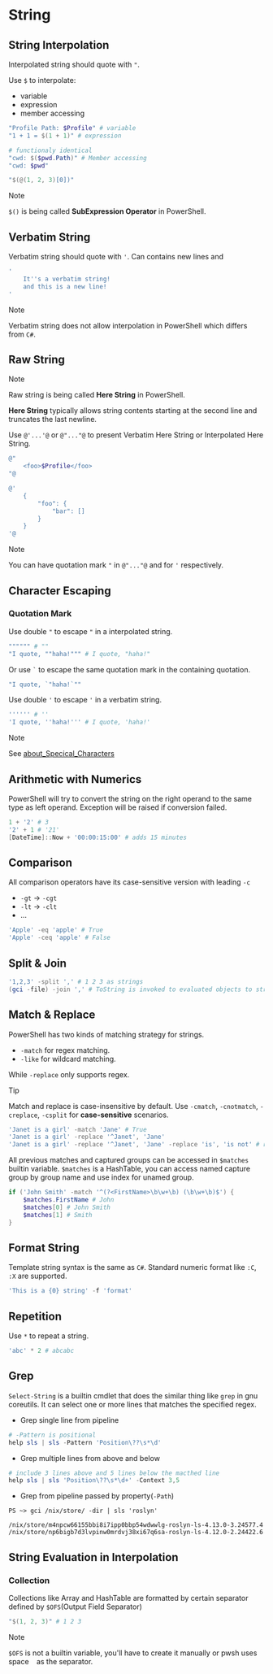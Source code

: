 # String

## String Interpolation

Interpolated string should quote with `"`.

Use `$` to interpolate:
- variable
- expression
- member accessing

```ps1
"Profile Path: $Profile" # variable
"1 + 1 = $(1 + 1)" # expression

# functionaly identical
"cwd: $($pwd.Path)" # Member accessing
"cwd: $pwd"

"$(@(1, 2, 3)[0])"
```

> [!NOTE]
> `$()` is being called **SubExpression Operator** in PowerShell.

## Verbatim String

Verbatim string should quote with `'`.
Can contains new lines and 

```ps1
'
    It''s a verbatim string! 
    and this is a new line!
'
```

> [!NOTE]
> Verbatim string does not allow interpolation in PowerShell which differs from `C#`.

## Raw String

> [!NOTE]
> Raw string is being called **Here String** in PowerShell.

**Here String** typically allows string contents starting at the second line and truncates the last newline.

Use `@'...'@` or `@"..."@` to present Verbatim Here String or Interpolated Here String.

```ps1
@"
    <foo>$Profile</foo>
"@

@'
    {
        "foo": {
            "bar": []
        }
    }
'@
```

> [!NOTE]
> You can have quotation mark `"` in `@"..."@` and for `'` respectively.

## Character Escaping

### Quotation Mark

Use double `"` to escape `"` in a interpolated string.

```ps1
"""""" # ""
"I quote, ""haha!""" # I quote, "haha!"
```

Or use `` ` `` to escape the same quotation mark in the containing quotation.

```ps1
"I quote, `"haha!`""
```

Use double `'` to escape `'` in a verbatim string.

```ps1
'''''' # ''
'I quote, ''haha!''' # I quote, 'haha!'
```

> [!NOTE]
> See [about_Specical_Characters](https://learn.microsoft.com/en-us/powershell/module/microsoft.powershell.core/about/about_special_characters?view=powershell-7.4) 

## Arithmetic with Numerics

PowerShell will try to convert the string on the right operand to the same type as left operand.
Exception will be raised if conversion failed.

```ps1
1 + '2' # 3
'2' + 1 # '21'
[DateTime]::Now + '00:00:15:00' # adds 15 minutes
```

## Comparison

All comparison operators have its case-sensitive version with leading `-c`

- `-gt` -> `-cgt`
- `-lt` -> `-clt`
- ...

```ps1
'Apple' -eq 'apple' # True
'Apple' -ceq 'apple' # False
```

## Split & Join

```ps1
'1,2,3' -split ',' # 1 2 3 as strings
(gci -file) -join ',' # ToString is invoked to evaluated objects to string.
```

## Match & Replace

PowerShell has two kinds of matching strategy for strings.
- `-match` for regex matching.
- `-like` for wildcard matching.

While `-replace` only supports regex.

> [!TIP]
> Match and replace is case-insensitive by default. Use `-cmatch`, `-cnotmatch`, `-creplace`, `-csplit` for **case-sensitive** scenarios.

```ps1
'Janet is a girl' -match 'Jane' # True
'Janet is a girl' -replace '^Janet', 'Jane'
'Janet is a girl' -replace '^Janet', 'Jane' -replace 'is', 'is not' # replace multiple times inline.
```

All previous matches and captured groups can be accessed in `$matches` builtin variable.
`$matches` is a HashTable, you can access named capture group by group name and use index for unamed group.

```ps1
if ('John Smith' -match '^(?<FirstName>\b\w+\b) (\b\w+\b)$') {
    $matches.FirstName # John
    $matches[0] # John Smith
    $matches[1] # Smith
}
```

## Format String

Template string syntax is the same as `C#`.
Standard numeric format like `:C`, `:X` are supported.

```ps1
'This is a {0} string' -f 'format'
```

## Repetition

Use `*` to repeat a string.

```ps1
'abc' * 2 # abcabc
```

## Grep

`Select-String` is a builtin cmdlet that does the similar thing like `grep` in gnu coreutils.
It can select one or more lines that matches the specified regex.

- Grep single line from pipeline

```ps1
# -Pattern is positional
help sls | sls -Pattern 'Position\??\s*\d'
```

- Grep multiple lines from above and below

```ps1
# include 3 lines above and 5 lines below the macthed line
help sls | sls 'Position\??\s*\d+' -Context 3,5
```

- Grep from pipeline passed by property(`-Path`)

```console
PS ~> gci /nix/store/ -dir | sls 'roslyn'

/nix/store/m4npcw66155bbi8i7ipp0bbp54wdwwlg-roslyn-ls-4.13.0-3.24577.4
/nix/store/np6bigb7d3lvpinw0mrdvj38xi67q6sa-roslyn-ls-4.12.0-2.24422.6
```

## String Evaluation in Interpolation

### Collection

Collections like Array and HashTable are formatted by certain separator defined by `$OFS`(Output Field Separator)

```ps1
"$(1, 2, 3)" # 1 2 3
```

> [!NOTE]
> `$OFS` is not a builtin variable, you'll have to create it manually or pwsh uses space ` ` as the separator.
